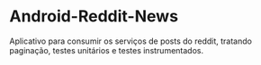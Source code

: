 # Android-Reddit-News
Aplicativo para consumir os serviços de posts do reddit, tratando paginação, testes unitários e testes instrumentados.
